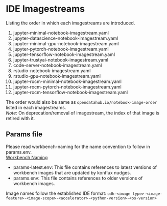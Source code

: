 # IDE Imagestreams

Listing the order in which each imagestreams are introduced.

1. jupyter-minimal-notebook-imagestream.yaml
2. jupyter-datascience-notebook-imagestream.yaml
3. jupyter-minimal-gpu-notebook-imagestream.yaml
4. jupyter-pytorch-notebook-imagestream.yaml
5. jupyter-tensorflow-notebook-imagestream.yaml
6. jupyter-trustyai-notebook-imagestream.yaml
8. code-server-notebook-imagestream.yaml
9. rstudio-notebook-imagestream.yaml
10. rstudio-gpu-notebook-imagestream.yaml
11. jupyter-rocm-minimal-notebook-imagestream.yaml
12. jupyter-rocm-pytorch-notebook-imagestream.yaml
13. jupyter-rocm-tensorflow-notebook-imagestream.yaml

The order would also be same as `opendatahub.io/notebook-image-order` listed in each imagestreams.  
_Note_: On deprecation/removal of imagestream, the index of that image is retired with it.

## Params file

Please read workbench-naming for the name convention to follow in params.env.  
[Workbench Naming](../../docs/workbenches-naming.md)

- params-latest.env: This file contains references to latest versions of workbench images that are updated by konflux nudges.
- params.env: This file contains references to older versions of workbench images.

Image names follow the established IDE format:
`odh-<image type>-<image-feature>-<image-scope>-<accelerator>-<python-version>-<os-version>`

